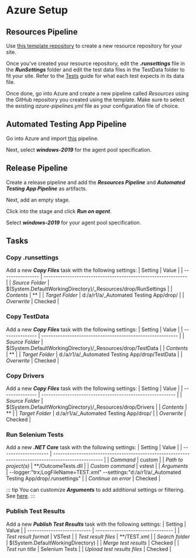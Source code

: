 # Azure Setup

## Resources Pipeline
Use [this template repository](https://github.com/mikerotenberg/outcome-tests-resources) to create a new resource repository for your site.

Once you've created your resource repository, edit the ***.runsettings*** file in the ***RunSettings*** folder and edit the test data files in the TestData folder to fit your site. Refer to the [Tests](../tests/) guide for what each test expects in its data file. 

Once done, go into Azure and create a new pipeline called *Resources* using the GitHub repository you created using the template. Make sure to select the existing *azure-pipelines.yml* file as your configuration file of choice.

## Automated Testing App Pipeline
Go into Azure and import [this](https://github.com/mikerotenberg/outcome-tests/blob/master/Automated%20Testing%20App.json) pipeline. 

Next, select ***windows-2019*** for the agent pool specification.

## Release Pipeline
Create a release pipeline and add the ***Resources Pipeline*** and ***Automated Testing App Pipeline*** as artifacts. 

Next, add an empty stage. 

Click into the stage and click ***Run on agent***. 

Select ***windows-2019*** for your agent pool specification.

## Tasks
### Copy .runsettings
Add a new ***Copy Files*** task with the following settings:
| Setting          | Value                                                         |
| ---------------- | ------------------------------------------------------------- |
| *Source Folder*  | $(System.DefaultWorkingDirectory)/_Resources/drop/RunSettings |
| *Contents*       | **                                                            |
| *Target Folder* | d:/a/r1/a/_Automated Testing App/drop/                         |
| *Overwrite*     | Checked                                                        |  

### Copy TestData
Add a new ***Copy Files*** task with the following settings:
| Setting         | Value                                                      |
| --------------- | ---------------------------------------------------------- |
| *Source Folder* | $(System.DefaultWorkingDirectory)/_Resources/drop/TestData |
| *Contents*      | **                                                         |
| *Target Folder* | d:/a/r1/a/_Automated Testing App/drop/TestData             |
| *Overwrite*     | Checked                                                    |  

### Copy Drivers
Add a new ***Copy Files*** task with the following settings:
| Setting         | Value                                                     |
| --------------- | --------------------------------------------------------- |
| *Source Folder* | $(System.DefaultWorkingDirectory)/_Resources/drop/Drivers |
| *Contents*      | **                                                        |
| *Target Folder* | d:/a/r1/a/_Automated Testing App/drop/                    |
| *Overwrite*     | Checked                                                   |        

### Run Selenium Tests
Add a new ***.NET Core*** task with the following settings:
| Setting              | Value                                                                                               |
| -------------------- | --------------------------------------------------------------------------------------------------- |
| *Command*            | custom                                                                                              |
| *Path to project(s)* | **/OutcomeTests.dll                                                                                 |
| *Custom command*     | vstest                                                                                              |
| *Arguments*          | --logger:"trx;LogFileName=TEST.xml" --settings:"d:/a/r1/a/_Automated Testing App/drop/.runsettings" |
| *Continue on error*  | Checked                                                                                             |

::: tip
You can customize ***Arguments*** to add additional settings or filtering. See [here](https://docs.microsoft.com/en-us/visualstudio/test/vstest-console-options?view=vs-2019).
:::

### Publish Test Results
Add a new ***Publish Test Results*** task with the following settings:
| Setting                     | Value                             |
| --------------------------- | --------------------------------- |
| *Test result format*        | VSTest                            |
| *Test result files*         | **/TEST.xml                       |
| *Search folder*             | $(System.DefaultWorkingDirectory) |
| *Merge test results*        | Checked                           |
| *Test run title*            | Selenium Tests                    |
| *Upload test results files* | Checked                           |